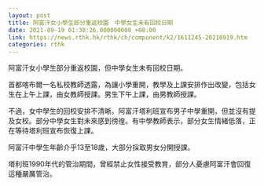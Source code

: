 ```yaml
---
layout: post
title: 阿富汗女小學生部分重返校園　中學女生未有回校日期
date: 2021-09-19 01:30:26.000000000 +08:00
link: https://news.rthk.hk/rthk/ch/component/k2/1611245-20210919.htm
categories: rthk
---
```


阿富汗女小學生部分重返校園，但中學女生未有回校日期。

首都喀布爾一名私校教師透露，為讓小學重開，教學及上課安排作出改變，包括女生在上午上課，由女教師授課。男生下午上課，由男教師授課。

不過，女中學生的回校安排不清晰。阿富汗塔利班宣布男子中學重開，但並沒有提及女校。部分中學女生對未來感到徬徨。有中學教師表示，部分女生情緒低落，正在等待塔利班宣布恢復上課。

阿富汗中學生年齡介乎13至18歲，大部分採取男女分開授課。

塔利班1990年代的管治期間，曾經禁止女性接受教育，部分人憂慮阿富汗會回復這種嚴厲管治。

